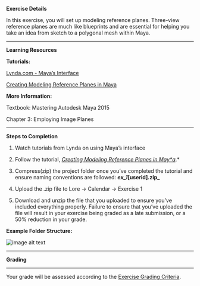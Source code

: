 **Exercise Details**

    

In this exercise, you will set up modeling reference planes. Three-view reference planes are much like blueprints and are essential for helping you take an idea from sketch to a polygonal mesh within Maya.

* * *


**Learning Resources**

**Tutorials:**

[Lynda.com - Maya’s Interface](http://www.lynda.com/Maya-tutorials/Maya-Essentials-1-Interface-Organization/96714-2.html)

[Creating Modeling Reference Planes in Maya](https://docs.google.com/document/d/10lqkDYPs3Qx6IcH6Z25TYVpU7M85QtxQMJ0P6VoBHwg/edit)

**More Information:**

Textbook: Mastering Autodesk Maya 2015

Chapter 3: Employing Image Planes

* * *


**Steps to Completion**

1) Watch tutorials from Lynda on using Maya’s interface

2) Follow the tutorial, *[Creating Modeling Reference Planes in May*a](https://docs.google.com/document/d/1IS2te9ZnpywXrXxbYN-3mbyK20YfAaePblz-CMXpfMY/edit?usp=sharing)*.*

3) Compress(zip) the project folder once you’ve completed the tutorial and ensure naming conventions are followed: **_ex_1_[userid].zip_**

6) Upload the .zip file to Lore → Calendar → Exercise 1

7) Download and unzip the file that you uploaded to ensure you’ve included everything properly. Failure to ensure that you’ve uploaded the file will result in your exercise being graded as a late submission, or a 50% reduction in your grade.

**Example Folder Structure:**

![image alt text](image_0.jpg)

* * *


**Grading**

**  **

Your grade will be assessed according to the [Exercise Grading Criteria](https://docs.google.com/document/d/16KERm1NWgcl8CH-fPwGSSW0RJYlXDCOCwVM8WrRVuKw/edit?usp=sharing).

